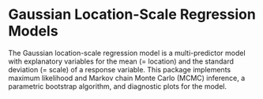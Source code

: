 # Gaussian Location-Scale Regression Models

The Gaussian location-scale regression model is a multi-predictor
model with explanatory variables for the mean (= location) and the standard
deviation (= scale) of a response variable. This package implements maximum
likelihood and Markov chain Monte Carlo (MCMC) inference, a parametric
bootstrap algorithm, and diagnostic plots for the model.
